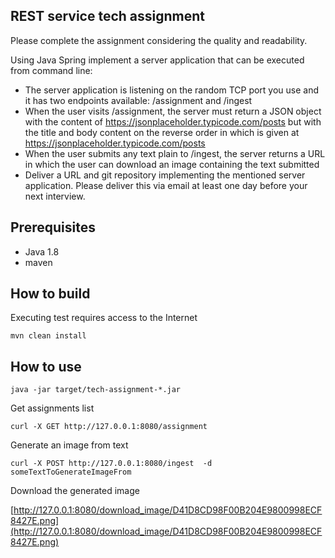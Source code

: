 ## REST service tech assignment

Please complete the assignment considering the quality and readability.
 
Using Java Spring implement a server application that can be executed from command line:
- The server application is listening on the random TCP port you use and it has two endpoints available: /assignment and /ingest
- When the user visits /assignment, the server must return a JSON object with the content of https://jsonplaceholder.typicode.com/posts but with the title and body content on the reverse order in which is given at https://jsonplaceholder.typicode.com/posts
- When the user submits any text plain to /ingest, the server returns a URL in which the user can download an image containing the text submitted
- Deliver a URL and git repository implementing the mentioned server application. Please deliver this via email at least one day before your next interview.


## Prerequisites

* Java 1.8
* maven

## How to build

Executing test requires access to the Internet 

    mvn clean install
    
## How to use

    java -jar target/tech-assignment-*.jar 

Get assignments list

    curl -X GET http://127.0.0.1:8080/assignment 
    
Generate an image from text

    curl -X POST http://127.0.0.1:8080/ingest  -d someTextToGenerateImageFrom

    
 Download the generated image
 
  [http://127.0.0.1:8080/download_image/D41D8CD98F00B204E9800998ECF8427E.png](http://127.0.0.1:8080/download_image/D41D8CD98F00B204E9800998ECF8427E.png)